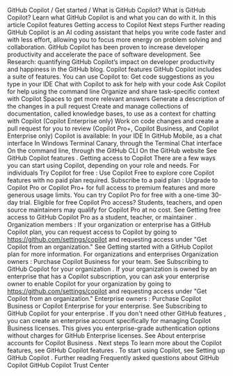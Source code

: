 GitHub Copilot
/
Get started
/
What is GitHub Copilot?
What is GitHub Copilot?
Learn what GitHub Copilot is and what you can do with it.
In this article
Copilot features
Getting access to Copilot
Next steps
Further reading
GitHub Copilot is an AI coding assistant that helps you write code faster and with less effort, allowing you to focus more energy on problem solving and collaboration.
GitHub Copilot has been proven to increase developer productivity and accelerate the pace of software development. See
Research: quantifying GitHub Copilot’s impact on developer productivity and happiness
in the GitHub blog.
Copilot features
GitHub Copilot includes a suite of features. You can use Copilot to:
Get code suggestions as you type in your IDE
Chat with Copilot to ask for help with your code
Ask Copilot for help using the command line
Organize and share task-specific context with Copilot Spaces to get more relevant answers
Generate a description of the changes in a pull request
Create and manage collections of documentation, called knowledge bases, to use as a context for chatting with Copilot
(Copilot Enterprise only)
Work on code changes and create a pull request for you to review
(Copilot Pro+, Copilot Business, and Copilot Enterprise only)
Copilot is available:
In your IDE
In GitHub Mobile, as a chat interface
In Windows Terminal Canary, through the Terminal Chat interface
On the command line, through the GitHub CLI
On the GitHub website
See
GitHub Copilot features
.
Getting access to Copilot
There are a few ways you can start using Copilot, depending on your role and needs.
For individuals
Try Copilot for free
: Use Copilot Free to explore core Copilot features with no paid plan required.
Subscribe to a paid plan
: Upgrade to Copilot Pro or Copilot Pro+ for full access to premium features and more generous usage limits. You can
try Copilot Pro for free
with a one-time 30-day trial.
Eligible for free Copilot Pro access?
Students, teachers, and open source maintainers may qualify for Copilot Pro at no cost. See
Getting free access to GitHub Copilot Pro as a student, teacher, or maintainer
.
Organization members
: If your organization or enterprise has a GitHub Copilot plan, you can request access to Copilot by going to
https://github.com/settings/copilot
and requesting access under "Get Copilot from an organization."
See
Getting started with a GitHub Copilot plan
for more information.
For organizations and enterprises
Organization owners
: Purchase Copilot Business for your team. See
Subscribing to GitHub Copilot for your organization
. If your organization is owned by an enterprise that has a Copilot subscription, you can ask your enterprise owner to enable Copilot for your organization by going to
https://github.com/settings/copilot
and requesting access under "Get Copilot from an organization."
Enterprise owners
: Purchase Copilot Business or Copilot Enterprise for your enterprise. See
Subscribing to GitHub Copilot for your enterprise
.
If you
don't need other GitHub features
, you can create an enterprise account specifically for managing Copilot Business licenses. This gives you enterprise-grade authentication options without charges for GitHub Enterprise licenses. See
About enterprise accounts for Copilot Business
.
Next steps
To learn more about the Copilot features, see
GitHub Copilot features
.
To start using Copilot, see
Setting up GitHub Copilot
.
Further reading
Frequently asked questions
about GitHub Copilot
GitHub Copilot Trust Center